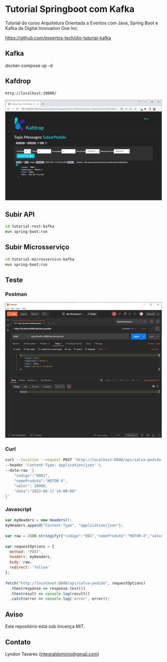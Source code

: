 # Tutorial Springboot com Kafka

Tutorial do curso Arquitetura Orientada a Eventos com Java, Spring Boot e Kafka da Digital Innovation One Inc. 

https://github.com/expertos-tech/dio-tutorial-kafka

## Kafka

docker-compose up -d

##  Kafdrop

```
http://localhost:19000/
```

![](assets/kafdrop.PNG)


## Subir API 

```bash
cd tutorial-rest-kafka
mvn spring-boot:run
```

## Subir Microsserviço


```bash
cd tutorial-microsservico-kafka
mvn spring-boot:run
```

## Teste

### Postman

![](assets/postman.PNG)

### Curl

```bash
curl --location --request POST 'http://localhost:8080/api/salva-pedido' \
--header 'Content-Type: application/json' \
--data-raw '{
 	"codigo":"0001",
    "nomeProduto":"MOTOR-X",
    "valor": 10000,
    "data":"2022-08-17 14:00:00"
}'
```

### Javascript

```javascript
var myHeaders = new Headers();
myHeaders.append("Content-Type", "application/json");

var raw = JSON.stringify({"codigo":"001","nomeProduto":"MOTOR-X","valor":10000,"data":"2022-08-17 14:00:00"});

var requestOptions = {
  method: 'POST',
  headers: myHeaders,
  body: raw,
  redirect: 'follow'
};

fetch("http://localhost:8080/api/salva-pedido", requestOptions)
  .then(response => response.text())
  .then(result => console.log(result))
  .catch(error => console.log('error', error));
```

## Aviso

Este repositório está sob lincença MIT.

## Contato

Lyndon Tavares (integraldominio@gmail.com)


